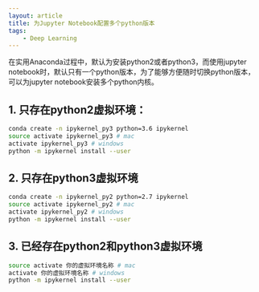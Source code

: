 ```yaml
---
layout: article
title: 为Jupyter Notebook配置多个python版本
tags:
    - Deep Learning
---
```


在实用Anaconda过程中，默认为安装python2或者python3，而使用jupyter notebook时，默认只有一个python版本，为了能够方便随时切换python版本，可以为jupyter notebook安装多个python内核。

## 1. 只存在python2虚拟环境：

```bash
conda create -n ipykernel_py3 python=3.6 ipykernel
source activate ipykernel_py3 # mac
activate ipykernel_py3 # windows
python -m ipykernel install --user
```

## 2. 只存在python3虚拟环境

```bash
conda create -n ipykernel_py2 python=2.7 ipykernel
source activate ipykernel_py2 # mac
activate ipykernel_py2 # windows
python -m ipykernel install --user
```

## 3. 已经存在python2和python3虚拟环境

```bash
source activate 你的虚拟环境名称 # mac
activate 你的虚拟环境名称 # windows
python -m ipykernel install --user
```